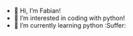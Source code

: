 - 👋 Hi, I’m Fabian!
- 👀 I’m interested in coding with python!
- 🌱 I’m currently learning python :Suffer:

<!---
Lepod/Lepod is a ✨ special ✨ repository because its `README.md` (this file) appears on your GitHub profile.
You can click the Preview link to take a look at your changes.
--->
